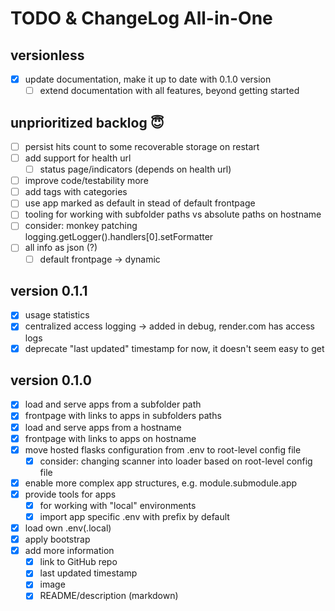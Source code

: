 # TODO & ChangeLog All-in-One

## versionless

- [x] update documentation, make it up to date with 0.1.0 version
  - [ ] extend documentation with all features, beyond getting started

## unprioritized backlog 😇

- [ ] persist hits count to some recoverable storage on restart
- [ ] add support for health url
  - [ ] status page/indicators (depends on health url)
- [ ] improve code/testability more
- [ ] add tags with categories
- [ ] use app marked as default in stead of default frontpage
- [ ] tooling for working with subfolder paths vs absolute paths on hostname
- [ ] consider: monkey patching logging.getLogger().handlers[0].setFormatter
- [ ] all info as json (?)
  - [ ] default frontpage -> dynamic

## version 0.1.1

- [x] usage statistics
- [x] centralized access logging -> added in debug, render.com has access logs
- [x] deprecate "last updated" timestamp for now, it doesn't seem easy to get

## version 0.1.0

- [x] load and serve apps from a subfolder path
- [x] frontpage with links to apps in subfolders paths
- [x] load and serve apps from a hostname
- [x] frontpage with links to apps on hostname
- [x] move hosted flasks configuration from .env to root-level config file
  - [x] consider: changing scanner into loader based on root-level config file
- [x] enable more complex app structures, e.g. module.submodule.app
- [x] provide tools for apps
  - [x] for working with "local" environments
  - [x] import app specific .env with prefix by default
- [x] load own .env(.local)
- [x] apply bootstrap
- [x] add more information
  - [x] link to GitHub repo
  - [x] last updated timestamp
  - [x] image
  - [x] README/description (markdown)
